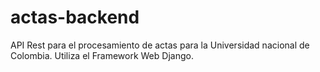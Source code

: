 # actas-backend
API Rest para el procesamiento de actas para la Universidad nacional de Colombia. Utiliza el Framework Web Django. 
